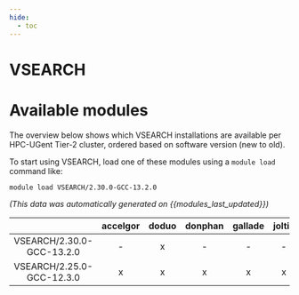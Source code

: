 ```yaml
---
hide:
  - toc
---
```


VSEARCH
=======

# Available modules


The overview below shows which VSEARCH installations are available per HPC-UGent Tier-2 cluster, ordered based on software version (new to old).

To start using VSEARCH, load one of these modules using a `module load` command like:

```shell
module load VSEARCH/2.30.0-GCC-13.2.0
```

*(This data was automatically generated on {{modules_last_updated}})*

| |accelgor|doduo|donphan|gallade|joltik|litleo|shinx|
| :---: | :---: | :---: | :---: | :---: | :---: | :---: | :---: |
|VSEARCH/2.30.0-GCC-13.2.0|-|x|-|-|-|-|-|
|VSEARCH/2.25.0-GCC-12.3.0|x|x|x|x|x|x|x|
